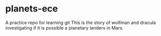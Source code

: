 # planets-ece
 A practice repo for learning git
This is the story of wolfman and dracula investigating if it is possible a planetary landers in Mars.